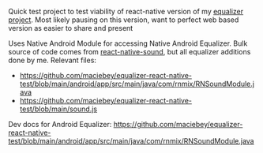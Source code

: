 Quick test project to test viability of react-native version of my [equalizer project](https://github.com/maciebey/equalizer). Most likely pausing on this version, want to perfect web based version as easier to share and present

Uses Native Android Module for accessing Native Android Equalizer. Bulk source of code comes from [react-native-sound](https://github.com/zmxv/react-native-sound/), but all equalizer additions done by me. Relevant files:
- https://github.com/maciebey/equalizer-react-native-test/blob/main/android/app/src/main/java/com/rnmix/RNSoundModule.java
- https://github.com/maciebey/equalizer-react-native-test/blob/main/sound.js

Dev docs for Android Equalizer: https://github.com/maciebey/equalizer-react-native-test/blob/main/android/app/src/main/java/com/rnmix/RNSoundModule.java